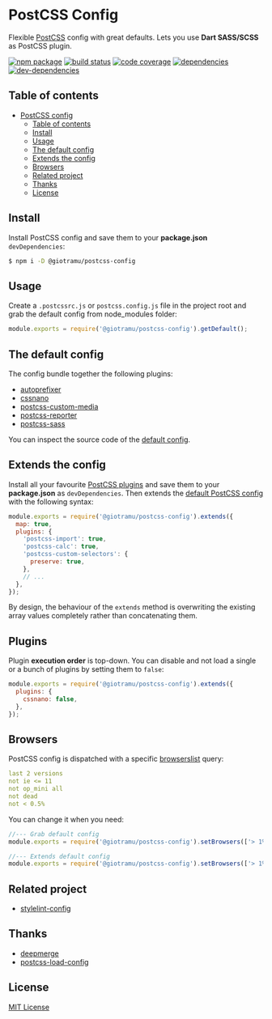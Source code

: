 # PostCSS Config

Flexible [PostCSS][postcss-doc] config with great defaults. Lets you use **Dart SASS/SCSS** as PostCSS plugin.

[![npm package][npm-badge]][npm]
[![build status][ci-badge]][ci]
[![code coverage][coverage-badge]][coverage]
[![dependencies][deps-badge]][deps]
[![dev-dependencies][devdeps-badge]][devdeps]

## Table of contents

- [PostCSS config](#postcss-config)
  - [Table of contents](#table-of-contents)
  - [Install](#install)
  - [Usage](#usage)
  - [The default config](#the-default-config)
  - [Extends the config](#extends-the-config)
  - [Browsers](#browsers)
  - [Related project](#Related-project)
  - [Thanks](#thanks)
  - [License](#license)

## Install

Install PostCSS config and save them to your **package.json** `devDependencies`:

```bash
$ npm i -D @giotramu/postcss-config
```

## Usage

Create a `.postcssrc.js` or `postcss.config.js` file in the project root and grab the default config from node_modules folder:

```js
module.exports = require('@giotramu/postcss-config').getDefault();
```

## The default config

The config bundle together the following plugins:

- [autoprefixer]
- [cssnano]
- [postcss-custom-media]
- [postcss-reporter]
- [postcss-sass]

You can inspect the source code of the [default config][default-config].

## Extends the config

Install all your favourite [PostCSS plugins][postcss-plugins] and save them to your **package.json** as `devDependencies`.
Then extends the [default PostCSS config][default-config] with the following syntax:

```js
module.exports = require('@giotramu/postcss-config').extends({
  map: true,
  plugins: {
    'postcss-import': true,
    'postcss-calc': true,
    'postcss-custom-selectors': {
      preserve: true,
    },
    // ...
  },
});
```

By design, the behaviour of the `extends` method is overwriting the existing array values completely rather than concatenating them.

## Plugins

Plugin **execution order** is top-down. You can disable and not load a single or a bunch of plugins by setting them to `false`:

```js
module.exports = require('@giotramu/postcss-config').extends({
  plugins: {
    cssnano: false,
  },
});
```

## Browsers

PostCSS config is dispatched with a specific [browserslist] query:

```yml
last 2 versions
not ie <= 11
not op_mini all
not dead
not < 0.5%
```

You can change it when you need:

```js
//--- Grab default config
module.exports = require('@giotramu/postcss-config').setBrowsers(['> 1%', 'IE 10']).getDefault();

//--- Extends default config
module.exports = require('@giotramu/postcss-config').setBrowsers(['> 1%', 'IE 10']).extends({...});
```

## Related project

- [stylelint-config]

## Thanks

- [deepmerge]
- [postcss-load-config]

## License

[MIT License](./LICENSE)

<!---
  L I N K S
-->

[npm]: https://www.npmjs.com/package/@giotramu/postcss-config
[npm-badge]: https://flat.badgen.net/npm/v/@giotramu/postcss-config?icon=npm&label=npm%20package
[ci]: https://circleci.com/gh/giotramu/postcss-config
[ci-badge]: https://flat.badgen.net/circleci/github/giotramu/postcss-config?icon=circleci&label=build
[coverage]: https://codecov.io/gh/giotramu/postcss-config
[coverage-badge]: https://flat.badgen.net/codecov/c/github/giotramu/postcss-config?icon=codecov&label=coverage
[deps]: https://david-dm.org/giotramu/postcss-config
[deps-badge]: https://flat.badgen.net/david/dep/giotramu/postcss-config
[devdeps]: https://david-dm.org/giotramu/postcss-config?type=dev
[devdeps-badge]: https://flat.badgen.net/david/dev/giotramu/postcss-config
[browserslist]: https://github.com/browserslist/browserslist
[default-config]: ./src/config.ts
[autoprefixer]: https://github.com/postcss/autoprefixer
[cssnano]: https://github.com/cssnano/cssnano
[postcss-custom-media]: https://github.com/postcss/postcss-custom-media
[postcss-doc]: https://postcss.org
[postcss-load-config]: https://github.com/michael-ciniawsky/postcss-load-config
[postcss-plugins]: https://github.com/postcss/postcss/blob/master/docs/plugins.md
[postcss-reporter]: https://github.com/postcss/postcss-reporter
[postcss-sass]: https://github.com/jonathantneal/postcss-sass
[stylelint-config]: https://github.com/giotramu/stylelint-config
[deepmerge]: https://github.com/TehShrike/deepmerge
